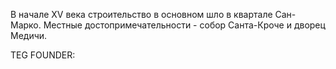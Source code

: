 В начале XV века строительство в основном шло в квартале Сан-Марко. Местные достопримечательности - собор Санта-Кроче и дворец Медичи.





TEG FOUNDER:
#